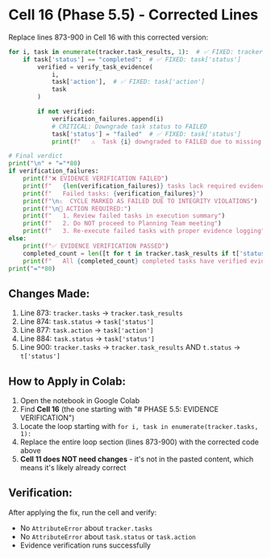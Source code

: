 # Cell 16 (Phase 5.5) - Corrected Lines

Replace lines 873-900 in Cell 16 with this corrected version:

```python
for i, task in enumerate(tracker.task_results, 1):  # ✅ FIXED: tracker.task_results
    if task['status'] == "completed":  # ✅ FIXED: task['status']
        verified = verify_task_evidence(
            i,
            task['action'],  # ✅ FIXED: task['action']
            task
        )

        if not verified:
            verification_failures.append(i)
            # CRITICAL: Downgrade task status to FAILED
            task['status'] = "failed"  # ✅ FIXED: task['status']
            print(f"   ⚠️  Task {i} downgraded to FAILED due to missing evidence")

# Final verdict
print("\n" + "="*80)
if verification_failures:
    print(f"❌ EVIDENCE VERIFICATION FAILED")
    print(f"   {len(verification_failures)} tasks lack required evidence")
    print(f"   Failed tasks: {verification_failures}")
    print(f"\n⚠️  CYCLE MARKED AS FAILED DUE TO INTEGRITY VIOLATIONS")
    print(f"\n🚨 ACTION REQUIRED:")
    print(f"   1. Review failed tasks in execution summary")
    print(f"   2. Do NOT proceed to Planning Team meeting")
    print(f"   3. Re-execute failed tasks with proper evidence logging")
else:
    print(f"✅ EVIDENCE VERIFICATION PASSED")
    completed_count = len([t for t in tracker.task_results if t['status'] == 'completed'])  # ✅ FIXED
    print(f"   All {completed_count} completed tasks have verified evidence")
print("="*80)
```

## Changes Made:

1. Line 873: `tracker.tasks` → `tracker.task_results`
2. Line 874: `task.status` → `task['status']`
3. Line 877: `task.action` → `task['action']`
4. Line 884: `task.status` → `task['status']`
5. Line 900: `tracker.tasks` → `tracker.task_results` AND `t.status` → `t['status']`

## How to Apply in Colab:

1. Open the notebook in Google Colab
2. Find **Cell 16** (the one starting with "# PHASE 5.5: EVIDENCE VERIFICATION")
3. Locate the loop starting with `for i, task in enumerate(tracker.tasks, 1):`
4. Replace the entire loop section (lines 873-900) with the corrected code above
5. **Cell 11 does NOT need changes** - it's not in the pasted content, which means it's likely already correct

## Verification:

After applying the fix, run the cell and verify:
- No `AttributeError` about `tracker.tasks`
- No `AttributeError` about `task.status` or `task.action`
- Evidence verification runs successfully
